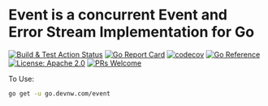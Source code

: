 # Event is a concurrent Event and Error Stream Implementation for Go

[![Build & Test Action Status](https://github.com/devnw/event/actions/workflows/build.yml/badge.svg)](https://github.com/devnw/event/actions)
[![Go Report Card](https://goreportcard.com/badge/devnw.com/event)](https://goreportcard.com/report/devnw.com/event)
[![codecov](https://codecov.io/gh/devnw/event/branch/main/graph/badge.svg)](https://codecov.io/gh/devnw/event)
[![Go Reference](https://pkg.go.dev/badge/devnw.com/event.svg)](https://pkg.go.dev/devnw.com/event)
[![License: Apache 2.0](https://img.shields.io/badge/license-Apache-blue.svg)](https://opensource.org/licenses/Apache-2.0)
[![PRs Welcome](https://img.shields.io/badge/PRs-welcome-brightgreen.svg)](http://makeapullrequest.com)

To Use:

```bash
go get -u go.devnw.com/event
```
